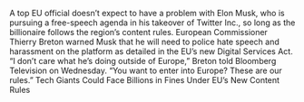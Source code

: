 A top EU official doesn’t expect to have a problem with Elon Musk, who is pursuing a free-speech agenda in his takeover of Twitter Inc., so long as the billionaire follows the region’s content rules.
European Commissioner Thierry Breton warned Musk that he will need to police hate speech and harassment on the platform as detailed in the EU’s new Digital Services Act. “I don’t care what he’s doing outside of Europe,” Breton told Bloomberg Television on Wednesday. “You want to enter into Europe? These are our rules.”
Tech Giants Could Face Billions in Fines Under EU’s New Content Rules